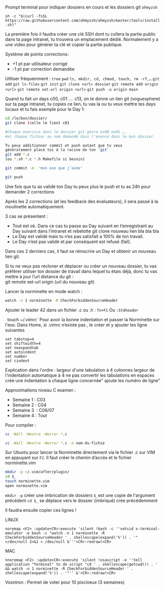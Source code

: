 Prompt terminal pour indiquer dossiers en cours et les dossiers git
`ohmyzsh`

```sh -c "$(curl -fsSL https://raw.githubusercontent.com/ohmyzsh/ohmyzsh/master/tools/install.sh)"```

La première fois il faudra créer une clé SSH dont tu collera la partie public dans ta page intranet, tu trouvera un emplacement dédié. Normalement y a une video pour générer ta clé et copier la partie publique.

  

Système de points corrections: 
- +1 pt par utilisateur corrigé
- -1 pt par correction demandée

Utiliser fréquemment :
`tree`
`pwd`
`ls, mkdir, cd, chmod, touch, rm -rf,…`
`git add`
`git ls-files`
`git init`
`git clone <url> dossier`
`git remote add origin <url>`
`git remote set-url origin <url>`
`git push -u origin main`

  

Quand tu fait un days c00, c01 …. c13, on te donne un lien git (voguesphere) sur ta page intranet, tu copies ce lien, tu vas la ou tu veux mettre tes days locaux et tu fais exemple pour le Day 1:  
```bash
cd /le/bon/dossier/
git clone (colle le lien) c01

#Chaque exercice dans le dossier git genre ex00 ex01 ….  
#et chaque fichier au nom demandé dans l’énoncé dans le bon dossier
```


```bash
Tu peux additionner commit et push autant que tu veux  
généralement place toi à la racine de ton `git`  
git add *.c  
(ou *.sh *.c *.h Makefile si besoin)
```

```bash
git commit -m  'mon exo que j’aime'
```

```bash 
git push
```


Une fois que tu as validé ton Day tu peux plus le push et tu as 24h pour demander 2 corrections

Après les 2 corrections (et les feedback des évaluateurs), il sera passé à la moulinette automatiquement.

3 cas se présentent :

- Tout est ok. Dans ce cas tu passe au Day suivant en t’enregistrant au Day suivant dans l’intranet et rebelotte git clone nouveau lien bla bla bla
- Le Day est validé mais tu n’es pas satisfait a 100% de ton travail. 
- Le Day n’est pas validé et par conséquent est refusé (fail).

Dans ces 2 derniers cas, il faut se réinscrire un Day et obtenir un nouveau lien git.

Si tu ne veux pas recloner et déplacer ou créer un nouveau dossier, tu vas préférer utiliser ton dossier de travail dans lequel tu étais déjà, donc tu vas mettre à jour l’url distance du git :  
git remote set-url origin (url du nouveau git)  

Lancer la norminette en mode watch : 
```bash
watch -n 1 norminette -R CheckForbiddenSourceHeader
```

Ajouter le leader 42 dans un fichier .c ou .h : `fn+F1`
Ou `:Stdheader`

  `
`touch ~/.vimrc`
Pour avoir la bonne indentation et passer la Norminette sur l'exo.
Dans Home, si .vimrc n’existe pas , le créer et y ajouter les ligne suivantes
```Vim
set tabstop=4       
set shiftwidth=4    
set noexpandtab     
set autoindent      
set number
set cindent
```

Explication dans l'ordre : 
largeur d'une tabulation à 4 colonnes
largeur de l'indentation automatique à 4
ne pas convertir les tabulations en espaces
crée une indentation à chaque ligne concernée"
ajoute les numéro de ligne"

Approximations niveau C examen : 
- Semaine 1 : C03
- Semaine 2 : C04
- Semaine 3  : C06/07
- Semaine 4 : Tout

Pour compiler : 

```bash 
cc -Wall -Wextra -Werror *.c
```

```bash
cc -Wall -Wextra -Werror *.c -o nom-du-fichie
```

Sur Ubuntu pour lancer la Norminette directement via le fichier .c sur VIM en appuyant sur `F2`. Il faut créer le chemin d’accès et le fichier norminette.vim
```bash
mkdir -p ~/.vim/after/plugin/
cd $_
touch norminette.vim
open norminette.vim
```

`mkdir -p` créer une imbrication de dossiers
`$_`est une copie de l'argument précédent
`cd $_` se déplace vers le dossier (imbriqué) crée précédemment

Il faudra ensuite copier ces lignes ! 

LINUX
```vim
noremap <F2> :update<CR>:execute 'silent !bash -c ''setsid x-terminal-emulator -e bash -c "watch -n 1 norminette -R CheckForbiddenSourceHeader ' . shellescape(expand('%')) . '" >/dev/null 2>&1 < /dev/null &'''<CR>:redraw!<CR>
```

MAC
```vim
nnoremap <F2> :update<CR>:execute 'silent !osascript -e ''tell application "Terminal" to do script "cd ' . shellescape(getcwd()) . ' && watch -n 1 norminette -R CheckForbiddenSourceHeader ' . shellescape(expand('%')) . '"'' &'<CR>:redraw!<CR>
```

Voxotron : Permet de voter pour 10 piscineux (3 semaines)